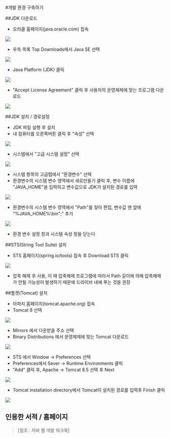#개발 환경 구축하기

##JDK 다운로드

* 오라클 홈페이지(java.oracle.com) 접속

![](/image/img1.JPG)

* 우측 목록 Top Downloads에서 Java SE 선택

![](/image/img2.JPG)

* Java Platform (JDK) 클릭

![](/image/img3.JPG)

* "Accept License Agreement" 클릭 후 사용자의 운영체제에 맞는 프로그램 다운로드

![](/image/img4.JPG)

##JDK 설치 / 경로설정

* JDK 파일 실행 후 설치
* 내 컴퓨터를 오른쪽버튼 클릭 후 "속성" 선택

![](/image/img5.JPG)

* 시스템에서 "고급 시스템 설정" 선택

![](/image/img6.JPG)

* 시스템 항목의 고급탭에서 "환경변수" 선택
* 환경변수의 시스템 변수 영역에서 새로만들기 클릭 후, 변수 이름에 "JAVA_HOME"을 입력하고 변수값으로 JDK가 설치된 경로를 입력

![](/image/img7.JPG)

* 환경변수의 시스템 변수 영역에서 "Path"를 찾아 편집, 변수값 맨 앞에 "%JAVA_HOME%\bin";" 추가

![](/image/img8.JPG)

* 환경 변수 설정 창과 시스템 속성 창을 닫는다

##STS(String Tool Suite) 설치
* STS 홈페이지(spring.io/tools) 접속 후 Download STS 클릭

![](/image/img9.JPG)

* 압축 해제 후 사용, 이 때 압축해제 프로그램에 따라서 Path 길이에 의해 압축해제가 안될 가능성이 발생하기 때문에 드라이브 내에 푸는 것을 권장

##톰캣(Tomcat) 설치

* 아파치 홈페이지(tomcat.apache.org) 접속
* Tomcat 8 선택

![](/image/img10.JPG)

* Mirrors 에서 다운받을 주소 선택
* Binary Distributions 에서 운영체제에 맞는 Tomcat 다운로드

![](/image/img11.JPG)

* STS 에서 Window -> Preferences 선택
* Preferences에서 Sever -> Runtime Environments 클릭
* "Add" 클릭 후, Apache -> Tomcat 8.5 선택 후 Next

![](/image/img12.JPG)

* Tomcat installation directory에서 Tomcat이 설치된 경로를 입력후 Finish 클릭

![](/image/img13.JPG)

## 인용한 서적 / 홈페이지
>[참조 : 자바 웹 개발 워크북]